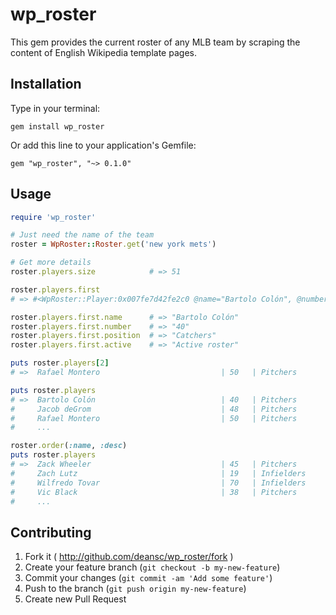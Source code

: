 # wp_roster

This gem provides the current roster of any MLB team by scraping the content of English Wikipedia template pages.

## Installation

Type in your terminal:

`gem install wp_roster`

Or add this line to your application's Gemfile:

`gem "wp_roster", "~> 0.1.0"`

## Usage

``` ruby
require 'wp_roster'

# Just need the name of the team
roster = WpRoster::Roster.get('new york mets')

# Get more details
roster.players.size            # => 51

roster.players.first           
# => #<WpRoster::Player:0x007fe7d42fe2c0 @name="Bartolo Colón", @number="40", @position="Pitchers", @active="Active">

roster.players.first.name      # => "Bartolo Colón"
roster.players.first.number    # => "40"
roster.players.first.position  # => "Catchers"
roster.players.first.active    # => "Active roster"

puts roster.players[2]
# =>  Rafael Montero                           | 50   | Pitchers       | Active

puts roster.players
# =>  Bartolo Colón                            | 40   | Pitchers       | Active
#     Jacob deGrom                             | 48   | Pitchers       | Active
#     Rafael Montero                           | 50   | Pitchers       | Active
#     ...

roster.order(:name, :desc)
puts roster.players
# =>  Zack Wheeler                             | 45   | Pitchers       | Active
#     Zach Lutz                                | 19   | Infielders     | Inactive
#     Wilfredo Tovar                           | 70   | Infielders     | Inactive
#     Vic Black                                | 38   | Pitchers       | Inactive
#     ...

```

## Contributing

1. Fork it ( http://github.com/deansc/wp_roster/fork )
2. Create your feature branch (`git checkout -b my-new-feature`)
3. Commit your changes (`git commit -am 'Add some feature'`)
4. Push to the branch (`git push origin my-new-feature`)
5. Create new Pull Request